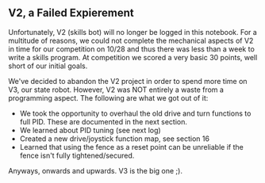 ## V2, a Failed Expierement 
Unfortunately, V2 (skills bot) will no longer be logged in this notebook. For a multitude of reasons, we could not complete the mechanical
aspects of V2 in time for our competition on 10/28 and thus there was less than a week to write a skills program. At competition we
scored a very basic 30 points, well short of our initial goals.  

We've decided to abandon the V2 project in order to spend more time on V3, our state robot. However, V2 was NOT entirely a waste from
a programming aspect. The following are what we got out of it:
 -  We took the opportunity to overhaul the old drive and turn functions to full PID. These are documented in the next section.
 -  We learned about PID tuning (see next log) 
 -  Created a new drive/joystick function map, see section 16 
 -  Learned that using the fence as a reset point can be unreliable if the fence isn't fully tightened/secured. 
 
 Anyways, onwards and upwards. V3 is the big one ;). 
